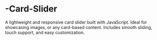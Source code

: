# -Card-Slider
A lightweight and responsive card slider built with JavaScript. Ideal for showcasing images, or any card-based content. Includes smooth sliding, touch support, and easy customization.
